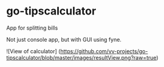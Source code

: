 # go-tipscalculator
App for splitting bills

Not just console app, but with GUI using fyne.

![View of calculator] (https://github.com/vv-projects/go-tipscalculator/blob/master/images/resultView.png?raw=true)
